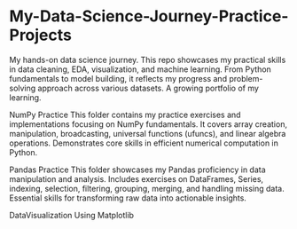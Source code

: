 # My-Data-Science-Journey-Practice-Projects
My hands-on data science journey. This repo showcases my practical skills in data cleaning, EDA, visualization, and machine learning. From Python fundamentals to model building, it reflects my progress and problem-solving approach across various datasets. A growing portfolio of my learning.

NumPy Practice
This folder contains my practice exercises and implementations focusing on NumPy fundamentals. It covers array creation, manipulation, broadcasting, universal functions (ufuncs), and linear algebra operations. Demonstrates core skills in efficient numerical computation in Python.

Pandas Practice
This folder showcases my Pandas proficiency in data manipulation and analysis. Includes exercises on DataFrames, Series, indexing, selection, filtering, grouping, merging, and handling missing data. Essential skills for transforming raw data into actionable insights.

DataVisualization Using Matplotlib
